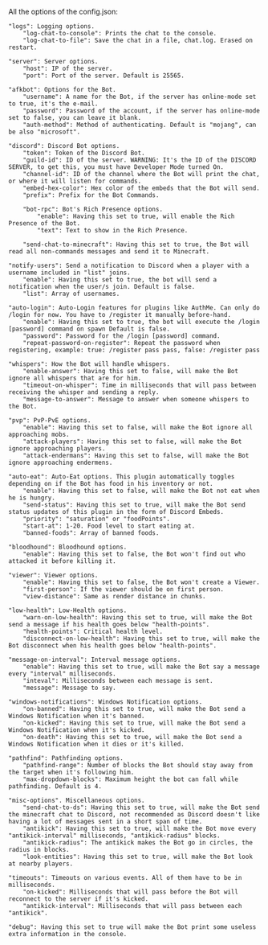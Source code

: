 All the options of the config.json:

 	"logs": Logging options.
		"log-chat-to-console": Prints the chat to the console.
		"log-chat-to-file": Save the chat in a file, chat.log. Erased on restart.
    
 	"server": Server options.
		"host": IP of the server.
		"port": Port of the server. Default is 25565.
    
	"afkbot": Options for the Bot.
		"username": A name for the Bot, if the server has online-mode set to true, it's the e-mail.
		"password": Password of the account, if the server has online-mode set to false, you can leave it blank.
		"auth-method": Method of authenticating. Default is "mojang", can be also "microsoft".
    
	"discord": Discord Bot options.
		"token": Token of the Discord Bot.
		"guild-id": ID of the server. WARNING: It's the ID of the DISCORD SERVER, to get this, you must have Developer Mode turned On.
		"channel-id": ID of the channel where the Bot will print the chat, or where it will listen for commands.
		"embed-hex-color": Hex color of the embeds that the Bot will send.
		"prefix": Prefix for the Bot Commands.
    
		"bot-rpc": Bot's Rich Presence options.
			"enable": Having this set to true, will enable the Rich Presence of the Bot.
			"text": Text to show in the Rich Presence.
      
		"send-chat-to-minecraft": Having this set to true, the Bot will read all non-commands messages and send it to Minecraft.
		
	"notify-users": Send a notification to Discord when a player with a username included in "list" joins.
		"enable": Having this set to true, the bot will send a notification when the user/s join. Default is false.
		"list": Array of usernames.
		
	"auto-login": Auto-Login features for plugins like AuthMe. Can only do /login for now. You have to /register it manually before-hand.
		"enable": Having this set to true, the bot will execute the /login [password] command on spawn Default is false.
		"password": Password for the /login [password] command.
		"repeat-password-on-register": Repeat the password when registering, example: true: /register pass pass, false: /register pass
    
	"whispers": How the Bot will handle whispers.
		"enable-answer": Having this set to false, will make the Bot ignore all whispers that are for him.
		"timeout-on-whisper": Time in milliseconds that will pass between receiving the whisper and sending a reply.
		"message-to-answer": Message to answer when someone whispers to the Bot.
    
	"pvp": PvP-PvE options.
		"enable": Having this set to false, will make the Bot ignore all approaching mobs.
		"attack-players": Having this set to false, will make the Bot ignore approaching players.
		"attack-endermans": Having this set to false, will make the Bot ignore approaching endermens.
    
	"auto-eat": Auto-Eat options. This plugin automatically toggles depending on if the Bot has food in his inventory or not.
		"enable": Having this set to false, will make the Bot not eat when he is hungry.
		"send-status": Having this set to true, will make the Bot send status updates of this plugin in the form of Discord Embeds.
		"priority": "saturation" or "foodPoints".
		"start-at": 1-20. Food level to start eating at.
		"banned-foods": Array of banned foods.
    
	"bloodhound": Bloodhound options.
		"enable": Having this set to false, the Bot won't find out who attacked it before killing it.
    
	"viewer": Viewer options.
		"enable": Having this set to false, the Bot won't create a Viewer.
		"first-person": If the viewer should be on first person.
		"view-distance": Same as render distance in chunks.
    
	"low-health": Low-Health options.
		"warn-on-low-health": Having this set to true, will make the Bot send a message if his health goes below "health-points".
		"health-points": Critical health level.
		"disconnect-on-low-health": Having this set to true, will make the Bot disconnect when his health goes below "health-points".
    
	"message-on-interval": Interval message options.
		"enable": Having this set to true, will make the Bot say a message every "interval" milliseconds.
		"inteval": Milliseconds between each message is sent.
		"message": Message to say.
    
	"windows-notifications": Windows Notification options.
		"on-banned": Having this set to true, will make the Bot send a Windows Notification when it's banned.
		"on-kicked": Having this set to true, will make the Bot send a Windows Notification when it's kicked.
		"on-death": Having this set to true, will make the Bot send a Windows Notification when it dies or it's killed.
		
	"pathfind": Pathfinding options.
		"pathfind-range": Number of blocks the Bot should stay away from the target when it's following him.
		"max-dropdown-blocks": Maximum height the bot can fall while pathfinding. Default is 4.
		
	"misc-options". Miscellaneous options.
		"send-chat-to-ds": Having this set to true, will make the Bot send the minecraft chat to Discord, not recommended as Discord doesn't like having a lot of messages sent in a short span of time.
		"antikick": Having this set to true, will make the Bot move every "antikick-interval" milliseconds, "antikick-radius" blocks.
		"antikick-radius": The antikick makes the Bot go in circles, the radius in blocks.
		"look-entities": Having this set to true, will make the Bot look at nearby players.
    
	"timeouts": Timeouts on various events. All of them have to be in milliseconds.
		"on-kicked": Milliseconds that will pass before the Bot will reconnect to the server if it's kicked.
		"antikick-interval": Milliseconds that will pass between each "antikick".
    
	"debug": Having this set to true will make the Bot print some useless extra information in the console.
